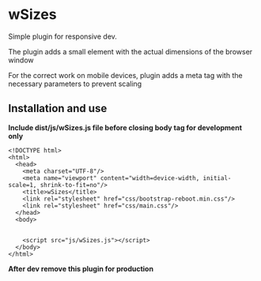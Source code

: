 # wSizes

Simple plugin for responsive dev. 

The plugin adds a small element with the actual dimensions of the browser window

For the correct work on mobile devices, plugin adds a meta tag with the necessary parameters to prevent scaling

## Installation and use

**Include dist/js/wSizes.js file before closing body tag for development only**

```
<!DOCTYPE html>
<html>
  <head>
    <meta charset="UTF-8"/>
    <meta name="viewport" content="width=device-width, initial-scale=1, shrink-to-fit=no"/>
    <title>wSizes</title>
    <link rel="stylesheet" href="css/bootstrap-reboot.min.css"/>
    <link rel="stylesheet" href="css/main.css"/>
  </head>
  <body>
    
    
    <script src="js/wSizes.js"></script>
  </body>
</html>
```

**After dev remove this plugin for production**
